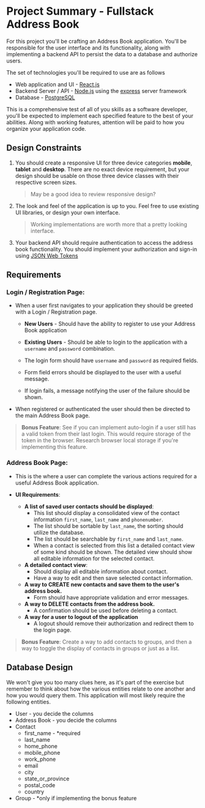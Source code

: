 # Project Summary - Fullstack Address Book

For this project you'll be crafting an Address Book application. You'll be
responsible for the user interface and its functionality, along with
implementing a backend API to persist the data to a database and authorize
users.

The set of technologies you'll be required to use are as follows

- Web application and UI - [React.js](https://reactjs.org/)
- Backend Server / API - [Node.js](https://nodejs.org) using the
  [express](https://expressjs.com/) server framework
- Database - [PostgreSQL](https://www.postgresql.org/)

This is a comprehensive test of all of you skills as a software developer,
you'll be expected to implement each specified feature to the best of your
abilities. Along with working features, attention will be paid to how you
organize your application code.

## Design Constraints

1. You should create a responsive UI for three device categories **mobile**,
   **tablet** and **desktop**. There are no exact device requirement, but your
   design should be usable on those three device classes with their respective
   screen sizes.

   > May be a good idea to review responsive design?

2. The look and feel of the application is up to you. Feel free to use existing
   UI libraries, or design your own interface.

   > Working implementations are worth more that a pretty looking interface.

3. Your backend API should require authentication to access the address book
   functionality. You should implement your authorization and sign-in using
   [JSON Web Tokens](https://jwt.io)

## Requirements

### Login / Registration Page:

- When a user first navigates to your application they should be greeted with a
  Login / Registration page.

  - **New Users** - Should have the ability to register to use your Address Book
    application

  - **Existing Users** - Should be able to login to the application with a
    `username` and `password` combination.

  - The login form should have `username` and `password` as required fields.

  - Form field errors should be displayed to the user with a useful message.

  - If login fails, a message notifying the user of the failure should be shown.

- When registered or authenticated the user should then be directed to the main
  Address Book page.

> **Bonus Feature**: See if you can implement auto-login if a user still has a
> valid token from their last login. This would require storage of the token in
> the browser. Research browser local storage if you're implementing this feature.

### Address Book Page:

- This is the where a user can complete the various actions required for a
  useful Address Book application.

- **UI Requirements**:
  - **A list of saved user contacts should be displayed**:
    - This list should display a consolidated view of the contact information
      `first_name`, `last_name` and `phonenumber`.
    - The list should be sortable by `last_name`, the sorting should utilize the
      database.
    - The list should be searchable by `first_name` and `last_name`.
    - When a contact is selected from this list a detailed contact view of some
      kind should be shown. The detailed view should show all editable
      information for the selected contact.
  - **A detailed contact view**:
    - Should display all editable information about contact.
    - Have a way to edit and then save selected contact information.
  - **A way to CREATE new contacts and save them to the user's address book.**
      - Form should have appropriate validation and error messages.
  - **A way to DELETE contacts from the address book.**
    - A confirmation should be used before deleting a contact.
  - **A way for a user to logout of the application**
    - A logout should remove their authorization and redirect them to the login
      page.

> **Bonus Feature**: Create a way to add contacts to groups, and then a way to
> toggle the display of contacts in groups or just as a list.

## Database Design

We won't give you too many clues here, as it's part of the exercise but remember
to think about how the various entities relate to one another and how you would
query them. This application will most likely require the following entities.

- User - you decide the columns
- Address Book - you decide the columns
- Contact
  - first_name - \*required
  - last_name
  - home_phone
  - mobile_phone
  - work_phone
  - email
  - city
  - state_or_province
  - postal_code
  - country
- Group - *only if implementing the bonus feature
